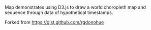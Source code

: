 Map demonstrates using D3.js to draw a world choropleth map and sequence through data of hypothetical timestamps.

Forked from https://gist.github.com/rgdonohue 
